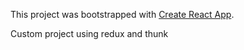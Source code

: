 This project was bootstrapped with [Create React App](https://github.com/facebookincubator/create-react-app).

Custom project using redux and thunk